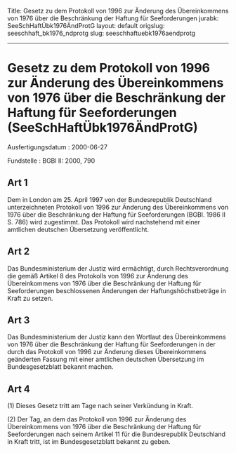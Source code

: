 Title: Gesetz zu dem Protokoll von 1996 zur Änderung des Übereinkommens von 1976 über
  die Beschränkung der Haftung für Seeforderungen
jurabk: SeeSchHaftÜbk1976ÄndProtG
layout: default
origslug: seeschhaft_bk1976_ndprotg
slug: seeschhaftuebk1976aendprotg

---

# Gesetz zu dem Protokoll von 1996 zur Änderung des Übereinkommens von 1976 über die Beschränkung der Haftung für Seeforderungen (SeeSchHaftÜbk1976ÄndProtG)

Ausfertigungsdatum
:   2000-06-27

Fundstelle
:   BGBl II: 2000, 790



## Art 1

Dem in London am 25. April 1997 von der Bundesrepublik Deutschland
unterzeichneten Protokoll von 1996 zur Änderung des Übereinkommens von
1976 über die Beschränkung der Haftung für Seeforderungen (BGBl. 1986
II S. 786) wird zugestimmt. Das Protokoll wird nachstehend mit einer
amtlichen deutschen Übersetzung veröffentlicht.


## Art 2

Das Bundesministerium der Justiz wird ermächtigt, durch
Rechtsverordnung die gemäß Artikel 8 des Protokolls von 1996 zur
Änderung des Übereinkommens von 1976 über die Beschränkung der Haftung
für Seeforderungen beschlossenen Änderungen der Haftungshöchstbeträge
in Kraft zu setzen.


## Art 3

Das Bundesministerium der Justiz kann den Wortlaut des Übereinkommens
von 1976 über die Beschränkung der Haftung für Seeforderungen in der
durch das Protokoll von 1996 zur Änderung dieses Übereinkommens
geänderten Fassung mit einer amtlichen deutschen Übersetzung im
Bundesgesetzblatt bekannt machen.


## Art 4

(1) Dieses Gesetz tritt am Tage nach seiner Verkündung in Kraft.

(2) Der Tag, an dem das Protokoll von 1996 zur Änderung des
Übereinkommens von 1976 über die Beschränkung der Haftung für
Seeforderungen nach seinem Artikel 11 für die Bundesrepublik
Deutschland in Kraft tritt, ist im Bundesgesetzblatt bekannt zu geben.

